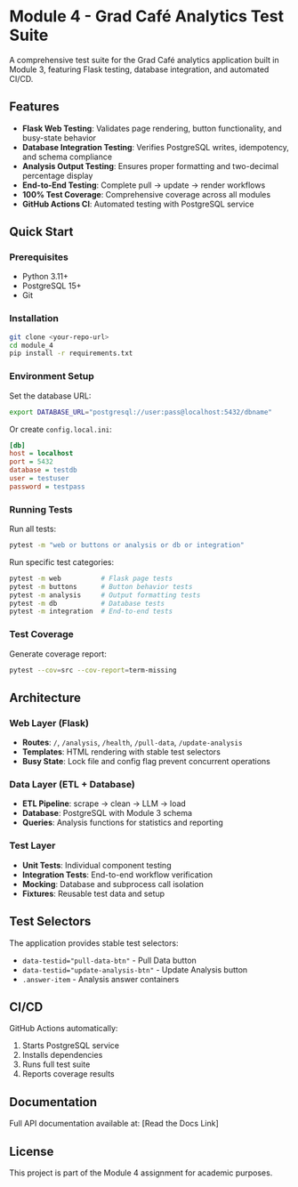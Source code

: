 # Module 4 - Grad Café Analytics Test Suite

A comprehensive test suite for the Grad Café analytics application built in Module 3, featuring Flask testing, database integration, and automated CI/CD.

## Features

- **Flask Web Testing**: Validates page rendering, button functionality, and busy-state behavior
- **Database Integration Testing**: Verifies PostgreSQL writes, idempotency, and schema compliance  
- **Analysis Output Testing**: Ensures proper formatting and two-decimal percentage display
- **End-to-End Testing**: Complete pull → update → render workflows
- **100% Test Coverage**: Comprehensive coverage across all modules
- **GitHub Actions CI**: Automated testing with PostgreSQL service

## Quick Start

### Prerequisites

- Python 3.11+
- PostgreSQL 15+
- Git

### Installation

```bash
git clone <your-repo-url>
cd module_4
pip install -r requirements.txt
```

### Environment Setup

Set the database URL:
```bash
export DATABASE_URL="postgresql://user:pass@localhost:5432/dbname"
```

Or create `config.local.ini`:
```ini
[db]
host = localhost
port = 5432
database = testdb
user = testuser
password = testpass
```

### Running Tests

Run all tests:
```bash
pytest -m "web or buttons or analysis or db or integration"
```

Run specific test categories:
```bash
pytest -m web          # Flask page tests
pytest -m buttons      # Button behavior tests  
pytest -m analysis     # Output formatting tests
pytest -m db           # Database tests
pytest -m integration  # End-to-end tests
```

### Test Coverage

Generate coverage report:
```bash
pytest --cov=src --cov-report=term-missing
```

## Architecture

### Web Layer (Flask)
- **Routes**: `/`, `/analysis`, `/health`, `/pull-data`, `/update-analysis`
- **Templates**: HTML rendering with stable test selectors
- **Busy State**: Lock file and config flag prevent concurrent operations

### Data Layer (ETL + Database)
- **ETL Pipeline**: scrape → clean → LLM → load
- **Database**: PostgreSQL with Module 3 schema
- **Queries**: Analysis functions for statistics and reporting

### Test Layer
- **Unit Tests**: Individual component testing
- **Integration Tests**: End-to-end workflow verification
- **Mocking**: Database and subprocess call isolation
- **Fixtures**: Reusable test data and setup

## Test Selectors

The application provides stable test selectors:
- `data-testid="pull-data-btn"` - Pull Data button
- `data-testid="update-analysis-btn"` - Update Analysis button
- `.answer-item` - Analysis answer containers

## CI/CD

GitHub Actions automatically:
1. Starts PostgreSQL service
2. Installs dependencies
3. Runs full test suite
4. Reports coverage results

## Documentation

Full API documentation available at: [Read the Docs Link]

## License

This project is part of the Module 4 assignment for academic purposes.